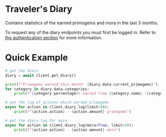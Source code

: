 # Traveler's Diary

Contains statistics of the earned primogems and mora in the last 3 months.

To request any of the diary endpoints you must first be logged in. Refer to [the authentication section](authentication.md) for more information.

# Quick Example

```py
# get the diary
diary = await client.get_diary()

print(f"Primogems earned this month: {diary.data.current_primogems}")
for category in diary.data.categories:
    print(f"{category.percentage}% earned from {category.name} ({category.amount} primogems)")
```

```py
# get the log of actions which earned primogems
async for action in client.diary_log(limit=50):
    print(f"{action.action} - {action.amount} primogems")

# get the diary log for mora
async for action in client.diary_log(mora=True, limit=50):
    print(f"{action.action} - {action.amount} mora")
```
